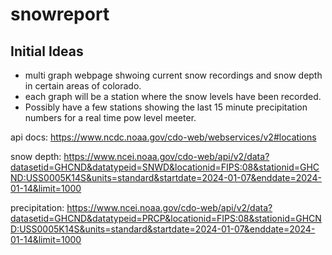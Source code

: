 # snowreport
## Initial Ideas
- multi graph webpage shwoing current snow recordings and snow depth in certain areas of colorado.
- each graph will be a station where the snow levels have been recorded.
- Possibly have a few stations showing the last 15 minute precipitation numbers for a real time pow level meeter.

api docs: https://www.ncdc.noaa.gov/cdo-web/webservices/v2#locations

snow depth: https://www.ncei.noaa.gov/cdo-web/api/v2/data?datasetid=GHCND&datatypeid=SNWD&locationid=FIPS:08&stationid=GHCND:USS0005K14S&units=standard&startdate=2024-01-07&enddate=2024-01-14&limit=1000

precipitation: https://www.ncei.noaa.gov/cdo-web/api/v2/data?datasetid=GHCND&datatypeid=PRCP&locationid=FIPS:08&stationid=GHCND:USS0005K14S&units=standard&startdate=2024-01-07&enddate=2024-01-14&limit=1000